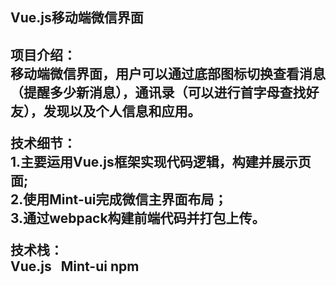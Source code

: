 
<h2>Vue.js移动端微信界面<h2/>

项目介绍：<br>
移动端微信界面，用户可以通过底部图标切换查看消息（提醒多少新消息），通讯录（可以进行首字母查找好友），发现以及个人信息和应用。

<p>技术细节：<br>
1.主要运用Vue.js框架实现代码逻辑，构建并展示页面;<br>
2.使用Mint-ui完成微信主界面布局；<br>
3.通过webpack构建前端代码并打包上传。<br><p/>

技术栈：<br>
Vue.js   Mint-ui  npm
